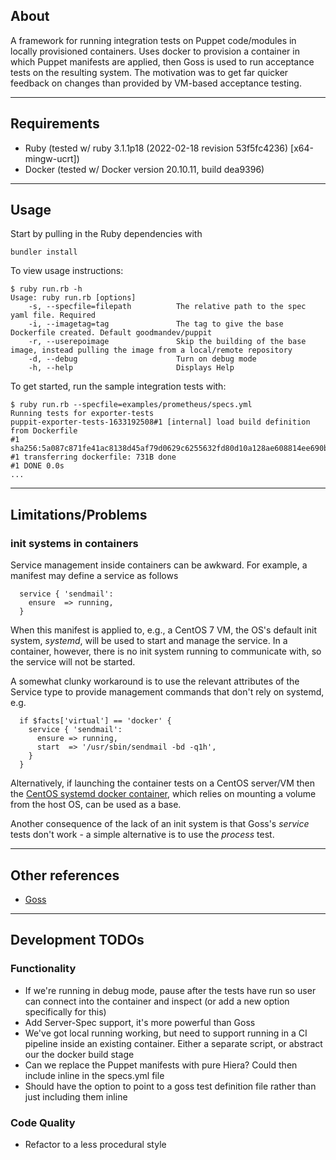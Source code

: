 ## About

A framework for running integration tests on Puppet code/modules in locally provisioned containers. Uses docker to provision a container in which Puppet manifests are applied, then Goss is used to run acceptance tests on the resulting system. The motivation was to get far quicker feedback on changes than provided by VM-based acceptance testing.

---

## Requirements

- Ruby (tested w/ ruby 3.1.1p18 (2022-02-18 revision 53f5fc4236) [x64-mingw-ucrt])
- Docker (tested w/ Docker version 20.10.11, build dea9396)

---

## Usage

Start by pulling in the Ruby dependencies with 
```
bundler install
```

To view usage instructions:
```
$ ruby run.rb -h
Usage: ruby run.rb [options]
    -s, --specfile=filepath          The relative path to the spec yaml file. Required
    -i, --imagetag=tag               The tag to give the base Dockerfile created. Default goodmandev/puppit
    -r, --userepoimage               Skip the building of the base image, instead pulling the image from a local/remote repository
    -d, --debug                      Turn on debug mode
    -h, --help                       Displays Help
```
To get started, run the sample integration tests with:
```
$ ruby run.rb --specfile=examples/prometheus/specs.yml
Running tests for exporter-tests
puppit-exporter-tests-1633192508#1 [internal] load build definition from Dockerfile
#1 sha256:5a087c871fe41ac8138d45af79d0629c6255632fd80d10a128ae608814ee690b
#1 transferring dockerfile: 731B done
#1 DONE 0.0s
...
```

---

## Limitations/Problems
### init systems in containers
Service management inside containers can be awkward. For example, a manifest may define a service as follows
```puppet
  service { 'sendmail':
    ensure  => running,
  }
```
When this manifest is applied to, e.g., a CentOS 7 VM, the OS's default init system, *systemd*, will be used to start and manage the service. In a container, however, there is no init system running to communicate with, so the service will not be started.

A somewhat clunky workaround is to use the relevant attributes of the Service type to provide management commands that don't rely on systemd, e.g.
```puppet
  if $facts['virtual'] == 'docker' {
    service { 'sendmail':
      ensure => running,
      start  => '/usr/sbin/sendmail -bd -q1h',
    }
  }
```
Alternatively, if launching the container tests on a CentOS server/VM then the [CentOS systemd docker container](https://hub.docker.com/r/centos/systemd), which relies on mounting a volume from the host OS, can be used as a base.

Another consequence of the lack of an init system is that Goss's *service* tests don't work - a simple alternative is to use the *process* test.

---

## Other references
- [Goss](https://github.com/aelsabbahy/goss)

---

## Development TODOs
### Functionality
- If we're running in debug mode, pause after the tests have run so user can connect into the container and inspect (or add a new option specifically for this)
- Add Server-Spec support, it's more powerful than Goss
- We've got local running working, but need to support running in a CI pipeline inside an existing container. Either a separate script, or abstract our the docker build stage
- Can we replace the Puppet manifests with pure Hiera? Could then include inline in the specs.yml file
- Should have the option to point to a goss test definition file rather than just including them inline
### Code Quality
- Refactor to a less procedural style